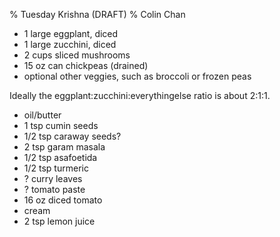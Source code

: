 % Tuesday Krishna (DRAFT)
% Colin Chan


* 1 large eggplant, diced
* 1 large zucchini, diced
* 2 cups sliced mushrooms
* 15 oz can chickpeas (drained)
* optional other veggies, such as broccoli or frozen peas

Ideally the eggplant:zucchini:everythingelse ratio is about 2:1:1.

* oil/butter
* 1 tsp cumin seeds
* 1/2 tsp caraway seeds?
* 2 tsp garam masala
* 1/2 tsp asafoetida
* 1/2 tsp turmeric
* ? curry leaves
* ? tomato paste
* 16 oz diced tomato
* cream
* 2 tsp lemon juice
